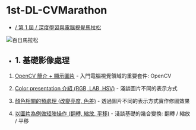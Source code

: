 # 1st-DL-CVMarathon

- [/ 第 1 屆 / 深度學習與電腦視覺馬拉松](https://ai100-2.cupoy.com/)

![百日馬拉松](https://cvdl.cupoy.com/images/learnWithCoachLogin.png)


- ## 1. 基礎影像處理

1. [OpenCV 簡介 + 顯示圖片](https://nbviewer.jupyter.org/github/jshuang0520/1st-DL-CVMarathon/blob/master/homework/Day_001_HW/Day_001_HW.ipynb) - 入門電腦視覺領域的重要套件: OpenCV

2. [Color presentation 介紹 (RGB, LAB, HSV)](https://nbviewer.jupyter.org/github/jshuang0520/1st-DL-CVMarathon/blob/master/homework/Day_002_HW/Day_002_HW.ipynb) - 淺談圖片不同的表示方式

3. [顏色相關的預處理 (改變亮度, 色差)](https://nbviewer.jupyter.org/github/jshuang0520/1st-DL-CVMarathon/blob/master/homework/Day_003_HW/Day_003_HW.ipynb) - 透過圖片不同的表示方式實作修圖效果

4. [以圖片為例做矩陣操作 (翻轉, 縮放, 平移)](https://nbviewer.jupyter.org/github/jshuang0520/1st-DL-CVMarathon/blob/master/homework/Day_004_HW/Day_004_HW.ipynb) - 淺談基礎的幾合變換: 翻轉 / 縮放 / 平移



